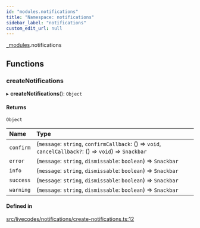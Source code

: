 ```yaml
---
id: "modules.notifications"
title: "Namespace: notifications"
sidebar_label: "notifications"
custom_edit_url: null
---
```


[_modules](../modules/modules.md).notifications

## Functions

### createNotifications

▸ **createNotifications**(): `Object`

#### Returns

`Object`

| Name | Type |
| :------ | :------ |
| `confirm` | (`message`: `string`, `confirmCallback`: () => `void`, `cancelCallback?`: () => `void`) => `Snackbar` |
| `error` | (`message`: `string`, `dismissable`: `boolean`) => `Snackbar` |
| `info` | (`message`: `string`, `dismissable`: `boolean`) => `Snackbar` |
| `success` | (`message`: `string`, `dismissable`: `boolean`) => `Snackbar` |
| `warning` | (`message`: `string`, `dismissable`: `boolean`) => `Snackbar` |

#### Defined in

[src/livecodes/notifications/create-notifications.ts:12](https://github.com/live-codes/livecodes/blob/0b19ad3/src/livecodes/notifications/create-notifications.ts#L12)
